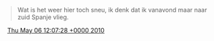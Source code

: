 > Wat is het weer hier toch sneu, ik denk dat ik vanavond maar naar zuid Spanje vlieg\.

<img src="../../media/tweet.ico" width="12" /> [Thu May 06 12:07:28 +0000 2010](https://twitter.com/DromerDenker/status/13483562135)